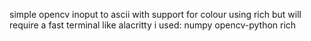 simple opencv inoput to ascii with support for colour using rich but will require a fast terminal like alacritty
i used:
numpy
opencv-python
rich
